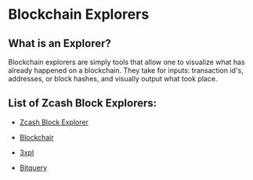 # Blockchain Explorers

## What is an Explorer?

Blockchain explorers are simply tools that allow one to visualize what has already happened on a blockchain. They take for inputs: transaction id's, addresses, or block hashes, and visually output what took place.

## List of Zcash Block Explorers:

- [Zcash Block Explorer](https://mainnet.zcashexplorer.app/)

- [Blockchair](https://blockchair.com)

- [3xpl](https://3xpl.com/zcash)

- [Bitquery](https://explorer.bitquery.io/zcash)
